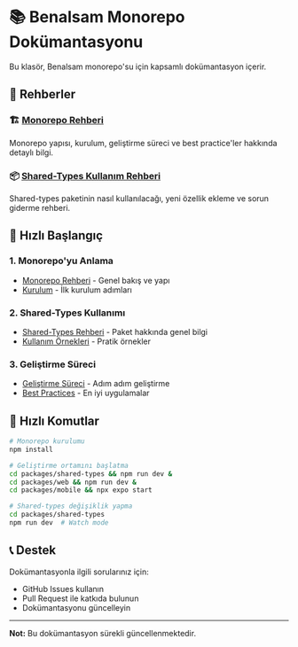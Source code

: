 # 📚 Benalsam Monorepo Dokümantasyonu

Bu klasör, Benalsam monorepo'su için kapsamlı dokümantasyon içerir.

## 📖 Rehberler

### 🏗️ [Monorepo Rehberi](./MONOREPO_GUIDE.md)
Monorepo yapısı, kurulum, geliştirme süreci ve best practice'ler hakkında detaylı bilgi.

### 📦 [Shared-Types Kullanım Rehberi](./SHARED_TYPES_GUIDE.md)
Shared-types paketinin nasıl kullanılacağı, yeni özellik ekleme ve sorun giderme rehberi.

## 🎯 Hızlı Başlangıç

### 1. Monorepo'yu Anlama
- [Monorepo Rehberi](./MONOREPO_GUIDE.md#genel-bakış) - Genel bakış ve yapı
- [Kurulum](./MONOREPO_GUIDE.md#kurulum) - İlk kurulum adımları

### 2. Shared-Types Kullanımı
- [Shared-Types Rehberi](./SHARED_TYPES_GUIDE.md#genel-bakış) - Paket hakkında genel bilgi
- [Kullanım Örnekleri](./SHARED_TYPES_GUIDE.md#kullanım-örnekleri) - Pratik örnekler

### 3. Geliştirme Süreci
- [Geliştirme Süreci](./MONOREPO_GUIDE.md#geliştirme-süreci) - Adım adım geliştirme
- [Best Practices](./MONOREPO_GUIDE.md#best-practices) - En iyi uygulamalar

## 🚀 Hızlı Komutlar

```bash
# Monorepo kurulumu
npm install

# Geliştirme ortamını başlatma
cd packages/shared-types && npm run dev &
cd packages/web && npm run dev &
cd packages/mobile && npx expo start

# Shared-types değişiklik yapma
cd packages/shared-types
npm run dev  # Watch mode
```

## 📞 Destek

Dokümantasyonla ilgili sorularınız için:
- GitHub Issues kullanın
- Pull Request ile katkıda bulunun
- Dokümantasyonu güncelleyin

---

**Not:** Bu dokümantasyon sürekli güncellenmektedir.